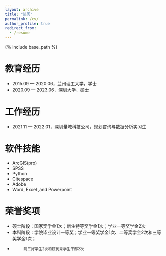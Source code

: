 ```yaml
---
layout: archive
title: "简历"
permalink: /cv/
author_profile: true
redirect_from:
  - /resume
---
```


{% include base_path %}

教育经历
======
* 2015.09 — 2020.06，兰州理工大学，学士
* 2020.09 — 2023.06，深圳大学，硕士

工作经历
======
* 2021.11 — 2022.01，深圳量城科技公司，规划咨询与数据分析实习生

软件技能
======
* ArcGIS(pro)
* SPSS
* Python
* Citespace
* Adobe
* Word, Excel ,and Powerpoint

荣誉奖项
======
* 硕士阶段：国家奖学金1次；新生特等奖学金1次；学业一等奖学金2次
* 本科阶段：学院毕业设计一等奖；学业一等奖学金1次、二等奖学金2次和三等奖学金1次；
*          院三好学生2次和院优秀学生干部2次
